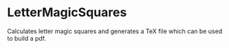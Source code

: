 # LetterMagicSquares
Calculates letter magic squares and generates a TeX file which can be used to build a pdf.
